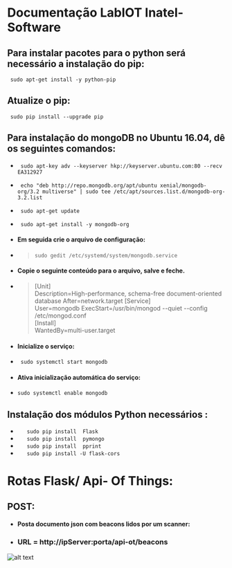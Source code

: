 # **Documentação LabIOT Inatel- Software**

## Para instalar pacotes para o python será necessário a instalação do pip:

``` sudo apt-get install -y python-pip```

## Atualize o pip:

``` sudo pip install --upgrade pip```


## Para instalação do mongoDB no Ubuntu 16.04, dê os seguintes comandos:

- ``` sudo apt-key adv --keyserver hkp://keyserver.ubuntu.com:80 --recv EA312927```

- ``` echo "deb http://repo.mongodb.org/apt/ubuntu xenial/mongodb-org/3.2 multiverse" | sudo tee /etc/apt/sources.list.d/mongodb-org-3.2.list```

- ``` sudo apt-get update```

- ``` sudo apt-get install -y mongodb-org```

- #### Em seguida crie o arquivo de configuração:
- > ```sudo gedit /etc/systemd/system/mongodb.service```

- #### Copie o seguinte conteúdo para o arquivo, salve e feche.

- > [Unit]  
    Description=High-performance, schema-free document-oriented database
    After=network.target
    [Service]  
    User=mongodb
    ExecStart=/usr/bin/mongod --quiet --config /etc/mongod.conf  
    [Install]  
    WantedBy=multi-user.target

- #### Inicialize o serviço:
- ``` sudo systemctl start mongodb```
- #### Ativa inicialização automática do serviço:
- ```sudo systemctl enable mongodb```


## Instalação dos módulos Python necessários :
- ```	sudo pip install  Flask```
- ```	sudo pip install  pymongo```
- ```	sudo pip install  pprint```
- ```	sudo pip install -U flask-cors```


# **Rotas Flask/ Api- Of Things:**
 ## **POST:**
 - #### Posta documento json com beacons lidos por um scanner:
 - ### **URL = http://ipServer:porta/api-ot/beacons**
 ![alt text](beacons.png)
